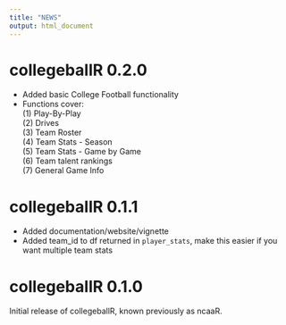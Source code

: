 ```yaml
---
title: "NEWS"
output: html_document
---
```


# collegeballR 0.2.0

- Added basic College Football functionality
- Functions cover:   
  (1) Play-By-Play     
  (2) Drives     
  (3) Team Roster      
  (4) Team Stats - Season     
  (5) Team Stats - Game by Game     
  (6) Team talent rankings     
  (7) General Game Info    


# collegeballR 0.1.1

- Added documentation/website/vignette 
- Added team_id to df returned in  `player_stats`, make this easier if you want multiple team stats

# collegeballR 0.1.0

Initial release of collegeballR, known previously as ncaaR.
